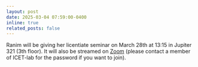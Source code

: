 ```yaml
---
layout: post
date: 2025-03-04 07:59:00-0400
inline: true
related_posts: false
---
```


Ranim will be giving her licentiate seminar on March 28th at 13:15 in Jupiter 321 (3th floor). It will also be streamed on [Zoom](https://chalmers.zoom.us/j/61316876640?from=addon) (please contact a member of ICET-lab for the password if you want to join).